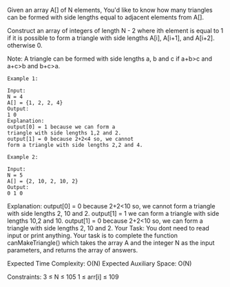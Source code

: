 Given an array A[] of N elements, You'd like to know how many triangles can be formed with side lengths equal to adjacent elements from A[].

Construct an array of integers of length N - 2 where ith element is equal to 1 if it is possible to form a triangle with side lengths A[i], A[i+1], and A[i+2]. otherwise 0.

Note: A triangle can be formed with side lengths a, b and c if a+b>c and a+c>b and b+c>a.

```
Example 1:

Input:
N = 4
A[] = {1, 2, 2, 4}
Output:
1 0
Explanation:
output[0] = 1 because we can form a 
triangle with side lengths 1,2 and 2.
output[1] = 0 because 2+2<4 so, we cannot 
form a triangle with side lengths 2,2 and 4.
```
```
Example 2:

Input: 
N = 5
A[] = {2, 10, 2, 10, 2}
Output:
0 1 0
```
Explanation:
output[0] = 0 because 2+2<10 so, we cannot
form a triangle with side lengths 2, 10 and 2. 
output[1] = 1 we can form a triangle with 
side lengths 10,2 and 10. 
output[1] = 0 because 2+2<10 so, we can
form a triangle with side lengths 2, 10 and 2. 
Your Task:
You dont need to read input or print anything. Your task is to complete the function canMakeTriangle() which takes the array A and the integer N as the input parameters, and returns the array of answers.

Expected Time Complexity: O(N)
Expected Auxiliary Space: O(N)

Constraints:
3 ≤ N ≤ 105 
1 ≤ arr[i] ≤ 109
